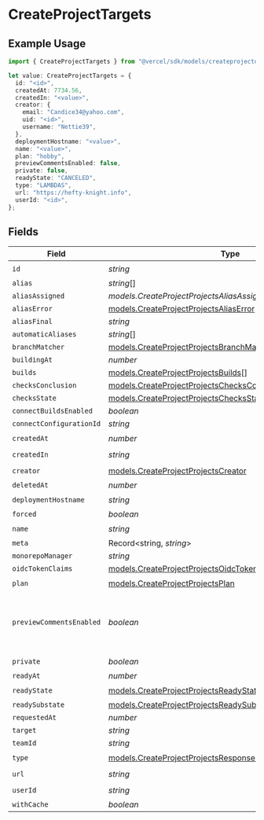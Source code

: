 # CreateProjectTargets

## Example Usage

```typescript
import { CreateProjectTargets } from "@vercel/sdk/models/createprojectop.js";

let value: CreateProjectTargets = {
  id: "<id>",
  createdAt: 7734.56,
  createdIn: "<value>",
  creator: {
    email: "Candice34@yahoo.com",
    uid: "<id>",
    username: "Nettie39",
  },
  deploymentHostname: "<value>",
  name: "<value>",
  plan: "hobby",
  previewCommentsEnabled: false,
  private: false,
  readyState: "CANCELED",
  type: "LAMBDAS",
  url: "https://hefty-knight.info",
  userId: "<id>",
};
```

## Fields

| Field                                                                                                                          | Type                                                                                                                           | Required                                                                                                                       | Description                                                                                                                    | Example                                                                                                                        |
| ------------------------------------------------------------------------------------------------------------------------------ | ------------------------------------------------------------------------------------------------------------------------------ | ------------------------------------------------------------------------------------------------------------------------------ | ------------------------------------------------------------------------------------------------------------------------------ | ------------------------------------------------------------------------------------------------------------------------------ |
| `id`                                                                                                                           | *string*                                                                                                                       | :heavy_check_mark:                                                                                                             | N/A                                                                                                                            |                                                                                                                                |
| `alias`                                                                                                                        | *string*[]                                                                                                                     | :heavy_minus_sign:                                                                                                             | N/A                                                                                                                            |                                                                                                                                |
| `aliasAssigned`                                                                                                                | *models.CreateProjectProjectsAliasAssigned*                                                                                    | :heavy_minus_sign:                                                                                                             | N/A                                                                                                                            |                                                                                                                                |
| `aliasError`                                                                                                                   | [models.CreateProjectProjectsAliasError](../models/createprojectprojectsaliaserror.md)                                         | :heavy_minus_sign:                                                                                                             | N/A                                                                                                                            |                                                                                                                                |
| `aliasFinal`                                                                                                                   | *string*                                                                                                                       | :heavy_minus_sign:                                                                                                             | N/A                                                                                                                            |                                                                                                                                |
| `automaticAliases`                                                                                                             | *string*[]                                                                                                                     | :heavy_minus_sign:                                                                                                             | N/A                                                                                                                            |                                                                                                                                |
| `branchMatcher`                                                                                                                | [models.CreateProjectProjectsBranchMatcher](../models/createprojectprojectsbranchmatcher.md)                                   | :heavy_minus_sign:                                                                                                             | N/A                                                                                                                            |                                                                                                                                |
| `buildingAt`                                                                                                                   | *number*                                                                                                                       | :heavy_minus_sign:                                                                                                             | N/A                                                                                                                            |                                                                                                                                |
| `builds`                                                                                                                       | [models.CreateProjectProjectsBuilds](../models/createprojectprojectsbuilds.md)[]                                               | :heavy_minus_sign:                                                                                                             | N/A                                                                                                                            |                                                                                                                                |
| `checksConclusion`                                                                                                             | [models.CreateProjectProjectsChecksConclusion](../models/createprojectprojectschecksconclusion.md)                             | :heavy_minus_sign:                                                                                                             | N/A                                                                                                                            |                                                                                                                                |
| `checksState`                                                                                                                  | [models.CreateProjectProjectsChecksState](../models/createprojectprojectschecksstate.md)                                       | :heavy_minus_sign:                                                                                                             | N/A                                                                                                                            |                                                                                                                                |
| `connectBuildsEnabled`                                                                                                         | *boolean*                                                                                                                      | :heavy_minus_sign:                                                                                                             | N/A                                                                                                                            |                                                                                                                                |
| `connectConfigurationId`                                                                                                       | *string*                                                                                                                       | :heavy_minus_sign:                                                                                                             | N/A                                                                                                                            |                                                                                                                                |
| `createdAt`                                                                                                                    | *number*                                                                                                                       | :heavy_check_mark:                                                                                                             | N/A                                                                                                                            |                                                                                                                                |
| `createdIn`                                                                                                                    | *string*                                                                                                                       | :heavy_check_mark:                                                                                                             | N/A                                                                                                                            |                                                                                                                                |
| `creator`                                                                                                                      | [models.CreateProjectProjectsCreator](../models/createprojectprojectscreator.md)                                               | :heavy_check_mark:                                                                                                             | N/A                                                                                                                            |                                                                                                                                |
| `deletedAt`                                                                                                                    | *number*                                                                                                                       | :heavy_minus_sign:                                                                                                             | N/A                                                                                                                            |                                                                                                                                |
| `deploymentHostname`                                                                                                           | *string*                                                                                                                       | :heavy_check_mark:                                                                                                             | N/A                                                                                                                            |                                                                                                                                |
| `forced`                                                                                                                       | *boolean*                                                                                                                      | :heavy_minus_sign:                                                                                                             | N/A                                                                                                                            |                                                                                                                                |
| `name`                                                                                                                         | *string*                                                                                                                       | :heavy_check_mark:                                                                                                             | N/A                                                                                                                            |                                                                                                                                |
| `meta`                                                                                                                         | Record<string, *string*>                                                                                                       | :heavy_minus_sign:                                                                                                             | N/A                                                                                                                            |                                                                                                                                |
| `monorepoManager`                                                                                                              | *string*                                                                                                                       | :heavy_minus_sign:                                                                                                             | N/A                                                                                                                            |                                                                                                                                |
| `oidcTokenClaims`                                                                                                              | [models.CreateProjectProjectsOidcTokenClaims](../models/createprojectprojectsoidctokenclaims.md)                               | :heavy_minus_sign:                                                                                                             | N/A                                                                                                                            |                                                                                                                                |
| `plan`                                                                                                                         | [models.CreateProjectProjectsPlan](../models/createprojectprojectsplan.md)                                                     | :heavy_check_mark:                                                                                                             | N/A                                                                                                                            |                                                                                                                                |
| `previewCommentsEnabled`                                                                                                       | *boolean*                                                                                                                      | :heavy_minus_sign:                                                                                                             | Whether or not preview comments are enabled for the deployment                                                                 | false                                                                                                                          |
| `private`                                                                                                                      | *boolean*                                                                                                                      | :heavy_check_mark:                                                                                                             | N/A                                                                                                                            |                                                                                                                                |
| `readyAt`                                                                                                                      | *number*                                                                                                                       | :heavy_minus_sign:                                                                                                             | N/A                                                                                                                            |                                                                                                                                |
| `readyState`                                                                                                                   | [models.CreateProjectProjectsReadyState](../models/createprojectprojectsreadystate.md)                                         | :heavy_check_mark:                                                                                                             | N/A                                                                                                                            |                                                                                                                                |
| `readySubstate`                                                                                                                | [models.CreateProjectProjectsReadySubstate](../models/createprojectprojectsreadysubstate.md)                                   | :heavy_minus_sign:                                                                                                             | N/A                                                                                                                            |                                                                                                                                |
| `requestedAt`                                                                                                                  | *number*                                                                                                                       | :heavy_minus_sign:                                                                                                             | N/A                                                                                                                            |                                                                                                                                |
| `target`                                                                                                                       | *string*                                                                                                                       | :heavy_minus_sign:                                                                                                             | N/A                                                                                                                            |                                                                                                                                |
| `teamId`                                                                                                                       | *string*                                                                                                                       | :heavy_minus_sign:                                                                                                             | N/A                                                                                                                            |                                                                                                                                |
| `type`                                                                                                                         | [models.CreateProjectProjectsResponse200ApplicationJSONType](../models/createprojectprojectsresponse200applicationjsontype.md) | :heavy_check_mark:                                                                                                             | N/A                                                                                                                            |                                                                                                                                |
| `url`                                                                                                                          | *string*                                                                                                                       | :heavy_check_mark:                                                                                                             | N/A                                                                                                                            |                                                                                                                                |
| `userId`                                                                                                                       | *string*                                                                                                                       | :heavy_check_mark:                                                                                                             | N/A                                                                                                                            |                                                                                                                                |
| `withCache`                                                                                                                    | *boolean*                                                                                                                      | :heavy_minus_sign:                                                                                                             | N/A                                                                                                                            |                                                                                                                                |